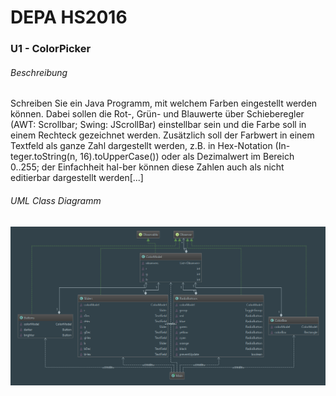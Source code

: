 # DEPA HS2016
### U1 - ColorPicker
###### Beschreibung
Schreiben Sie ein Java Programm, mit welchem Farben eingestellt werden können. Dabei sollen die Rot-, Grün- und Blauwerte über Schieberegler (AWT: Scrollbar; Swing: JScrollBar) einstellbar sein und die Farbe soll in einem Rechteck gezeichnet werden.
Zusätzlich soll der Farbwert in einem Textfeld als ganze Zahl dargestellt werden, z.B. in Hex-Notation (In-teger.toString(n, 16).toUpperCase()) oder als Dezimalwert im Bereich 0..255; der Einfachheit hal-ber können diese Zahlen auch als nicht editierbar dargestellt werden[...]
###### UML Class Diagramm
![UML U1](U1_ColorPicker_UML.png?raw=true "U1 - ColorPicker - UML Class Diagramm")
